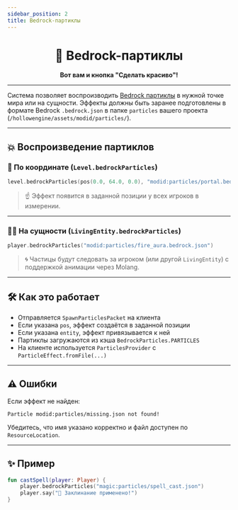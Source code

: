 ```yaml
---
sidebar_position: 2
title: Bedrock-партиклы
---
```


<div align="center">

# 🌌 Bedrock-партиклы

**Вот вам и кнопка "Сделать красиво"!**

<TitleImg id='particles' />

---

</div>

Система позволяет воспроизводить [Bedrock партиклы](https://learn.microsoft.com/en-us/minecraft/creator/reference/content/particlesreference/) в нужной точке мира или на сущности. Эффекты должны быть заранее подготовлены в формате Bedrock `.bedrock.json` в папке `particles` вашего проекта (`/hollowengine/assets/modid/particles/`).

---

## 💥 Воспроизведение партиклов

### 📍 По координате (`Level.bedrockParticles`)

```kotlin
level.bedrockParticles(pos(0.0, 64.0, 0.0), "modid:particles/portal.bedrock.json")
```

> ☝️ Эффект появится в заданной позиции у всех игроков в измерении.

---

### 🧍‍♂️ На сущности (`LivingEntity.bedrockParticles`)

```kotlin
player.bedrockParticles("modid:particles/fire_aura.bedrock.json")
```

> 🌀 Частицы будут следовать за игроком (или другой `LivingEntity`) с поддержкой анимации через Molang.

---

## 🛠️ Как это работает

* Отправляется `SpawnParticlesPacket` на клиента
* Если указана `pos`, эффект создаётся в заданной позиции
* Если указана `entity`, эффект привязывается к ней
* Партиклы загружаются из кэша `BedrockParticles.PARTICLES`
* На клиенте используется `ParticlesProvider` с `ParticleEffect.fromFile(...)`

---

## ⚠️ Ошибки

Если эффект не найден:

```
Particle modid:particles/missing.json not found!
```

Убедитесь, что имя указано корректно и файл доступен по `ResourceLocation`.

---

## ✨ Пример

```kotlin
fun castSpell(player: Player) {
    player.bedrockParticles("magic:particles/spell_cast.json")
    player.say("💫 Заклинание применено!")
}
```
